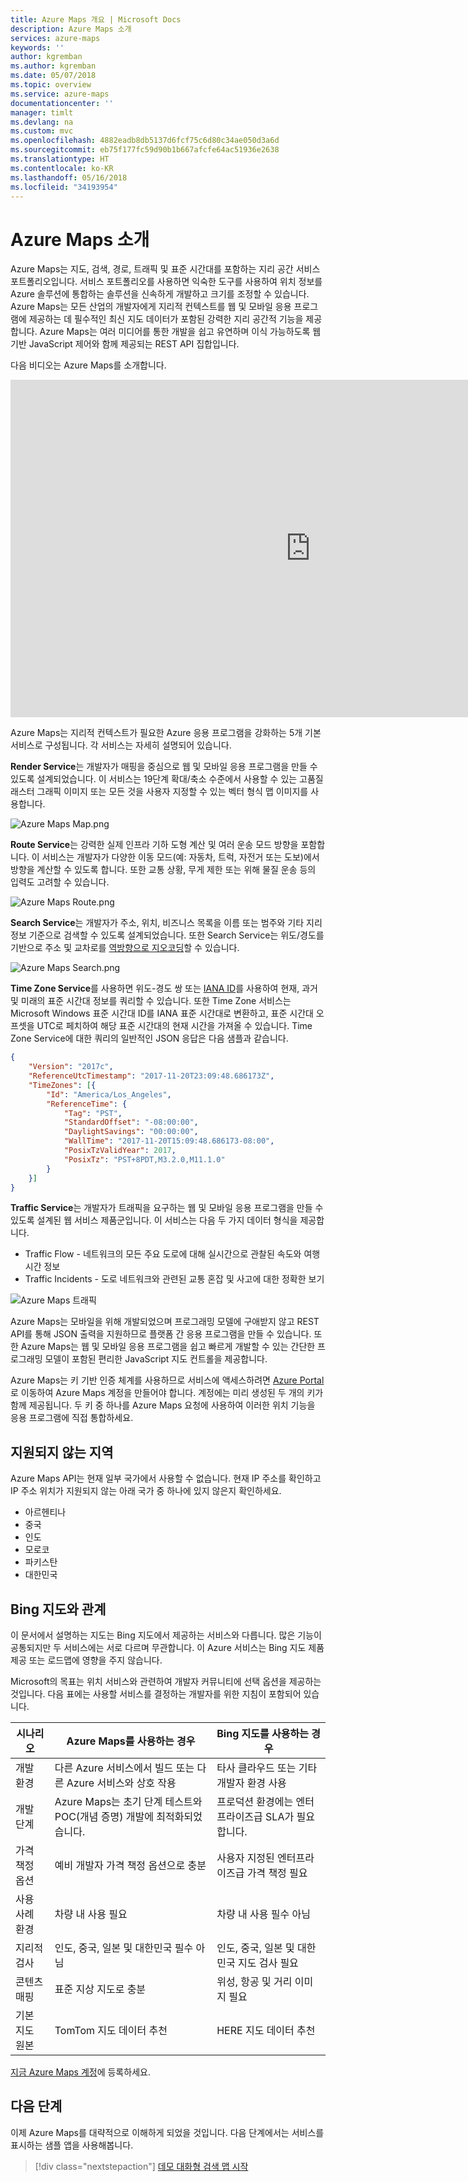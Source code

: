 ```yaml
---
title: Azure Maps 개요 | Microsoft Docs
description: Azure Maps 소개
services: azure-maps
keywords: ''
author: kgremban
ms.author: kgremban
ms.date: 05/07/2018
ms.topic: overview
ms.service: azure-maps
documentationcenter: ''
manager: timlt
ms.devlang: na
ms.custom: mvc
ms.openlocfilehash: 4882eadb8db5137d6fcf75c6d80c34ae050d3a6d
ms.sourcegitcommit: eb75f177fc59d90b1b667afcfe64ac51936e2638
ms.translationtype: HT
ms.contentlocale: ko-KR
ms.lasthandoff: 05/16/2018
ms.locfileid: "34193954"
---
```

# <a name="an-introduction-to-azure-maps"></a>Azure Maps 소개
Azure Maps는 지도, 검색, 경로, 트래픽 및 표준 시간대를 포함하는 지리 공간 서비스 포트폴리오입니다. 서비스 포트폴리오를 사용하면 익숙한 도구를 사용하여 위치 정보를 Azure 솔루션에 통합하는 솔루션을 신속하게 개발하고 크기를 조정할 수 있습니다. Azure Maps는 모든 산업의 개발자에게 지리적 컨텍스트를 웹 및 모바일 응용 프로그램에 제공하는 데 필수적인 최신 지도 데이터가 포함된 강력한 지리 공간적 기능을 제공합니다. Azure Maps는 여러 미디어를 통한 개발을 쉽고 유연하며 이식 가능하도록 웹 기반 JavaScript 제어와 함께 제공되는 REST API 집합입니다. 

다음 비디오는 Azure Maps를 소개합니다.

<iframe src="https://channel9.msdn.com/Shows/Azure-Friday/Azure-Location-Based-Services/player" width="960" height="540" allowFullScreen frameBorder="0"></iframe>

Azure Maps는 지리적 컨텍스트가 필요한 Azure 응용 프로그램을 강화하는 5개 기본 서비스로 구성됩니다. 각 서비스는 자세히 설명되어 있습니다.

**Render Service**는 개발자가 매핑을 중심으로 웹 및 모바일 응용 프로그램을 만들 수 있도록 설계되었습니다. 이 서비스는 19단계 확대/축소 수준에서 사용할 수 있는 고품질 래스터 그래픽 이미지 또는 모든 것을 사용자 지정할 수 있는 벡터 형식 맵 이미지를 사용합니다.

![Azure Maps Map.png](media/about-azure-maps/Introduction_Map.png)

**Route Service**는 강력한 실제 인프라 기하 도형 계산 및 여러 운송 모드 방향을 포함합니다. 이 서비스는 개발자가 다양한 이동 모드(예: 자동차, 트럭, 자전거 또는 도보)에서 방향을 계산할 수 있도록 합니다. 또한 교통 상황, 무게 제한 또는 위해 물질 운송 등의 입력도 고려할 수 있습니다.

![Azure Maps Route.png](media/about-azure-maps/Introduction_Route.png)

**Search Service**는 개발자가 주소, 위치, 비즈니스 목록을 이름 또는 범주와 기타 지리 정보 기준으로 검색할 수 있도록 설계되었습니다. 또한 Search Service는 위도/경도를 기반으로 주소 및 교차로를 [역방향으로 지오코딩](https://en.wikipedia.org/wiki/Reverse_geocoding)할 수 있습니다. 

![Azure Maps Search.png](media/about-azure-maps/Introduction_Search.png)

**Time Zone Service**를 사용하면 위도-경도 쌍 또는 [IANA ID](http://www.iana.org/)를 사용하여 현재, 과거 및 미래의 표준 시간대 정보를 쿼리할 수 있습니다. 또한 Time Zone 서비스는 Microsoft Windows 표준 시간대 ID를 IANA 표준 시간대로 변환하고, 표준 시간대 오프셋을 UTC로 페치하여 해당 표준 시간대의 현재 시간을 가져올 수 있습니다. Time Zone Service에 대한 쿼리의 일반적인 JSON 응답은 다음 샘플과 같습니다.

```JSON
{
    "Version": "2017c",
    "ReferenceUtcTimestamp": "2017-11-20T23:09:48.686173Z",
    "TimeZones": [{
        "Id": "America/Los_Angeles",
        "ReferenceTime": {
            "Tag": "PST",
            "StandardOffset": "-08:00:00",
            "DaylightSavings": "00:00:00",
            "WallTime": "2017-11-20T15:09:48.686173-08:00",
            "PosixTzValidYear": 2017,
            "PosixTz": "PST+8PDT,M3.2.0,M11.1.0"
        }
    }]
}
```

**Traffic Service**는 개발자가 트래픽을 요구하는 웹 및 모바일 응용 프로그램을 만들 수 있도록 설계된 웹 서비스 제품군입니다. 이 서비스는 다음 두 가지 데이터 형식을 제공합니다.
* Traffic Flow - 네트워크의 모든 주요 도로에 대해 실시간으로 관찰된 속도와 여행 시간 정보 
* Traffic Incidents - 도로 네트워크와 관련된 교통 혼잡 및 사고에 대한 정확한 보기

![Azure Maps 트래픽](media/about-azure-maps/Introduction_Traffic.png)

Azure Maps는 모바일을 위해 개발되었으며 프로그래밍 모델에 구애받지 않고 REST API를 통해 JSON 출력을 지원하므로 플랫폼 간 응용 프로그램을 만들 수 있습니다. 또한 Azure Maps는 웹 및 모바일 응용 프로그램을 쉽고 빠르게 개발할 수 있는 간단한 프로그래밍 모델이 포함된 편리한 JavaScript 지도 컨트롤을 제공합니다. 

Azure Maps는 키 기반 인증 체계를 사용하므로 서비스에 액세스하려면 [Azure Portal](http://portal.azure.com)로 이동하여 Azure Maps 계정을 만들어야 합니다. 계정에는 미리 생성된 두 개의 키가 함께 제공됩니다. 두 키 중 하나를 Azure Maps 요청에 사용하여 이러한 위치 기능을 응용 프로그램에 직접 통합하세요.

## <a name="unsupported-regions"></a>지원되지 않는 지역
Azure Maps API는 현재 일부 국가에서 사용할 수 없습니다. 현재 IP 주소를 확인하고 IP 주소 위치가 지원되지 않는 아래 국가 중 하나에 있지 않은지 확인하세요.

* 아르헨티나
* 중국
* 인도
* 모로코
* 파키스탄
* 대한민국

## <a name="relationship-with-bing-maps"></a>Bing 지도와 관계
이 문서에서 설명하는 지도는 Bing 지도에서 제공하는 서비스와 다릅니다. 많은 기능이 공통되지만 두 서비스에는 서로 다르며 무관합니다. 이 Azure 서비스는 Bing 지도 제품 제공 또는 로드맵에 영향을 주지 않습니다.

Microsoft의 목표는 위치 서비스와 관련하여 개발자 커뮤니티에 선택 옵션을 제공하는 것입니다. 다음 표에는 사용할 서비스를 결정하는 개발자를 위한 지침이 포함되어 있습니다. 

| 시나리오 | Azure Maps를 사용하는 경우 | Bing 지도를 사용하는 경우 |
| ------------- | ------------- | ------------- |
| 개발 환경 | 다른 Azure 서비스에서 빌드 또는 다른 Azure 서비스와 상호 작용 | 타사 클라우드 또는 기타 개발자 환경 사용 |
| 개발 단계  | Azure Maps는 초기 단계 테스트와 POC(개념 증명) 개발에 최적화되었습니다. | 프로덕션 환경에는 엔터프라이즈급 SLA가 필요합니다. |
| 가격 책정 옵션 | 예비 개발자 가격 책정 옵션으로 충분 | 사용자 지정된 엔터프라이즈급 가격 책정 필요 |
| 사용 사례 환경 | 차량 내 사용 필요 | 차량 내 사용 필수 아님 |
| 지리적 검사 | 인도, 중국, 일본 및 대한민국 필수 아님 | 인도, 중국, 일본 및 대한민국 지도 검사 필요 |
| 콘텐츠 매핑 | 표준 지상 지도로 충분 | 위성, 항공 및 거리 이미지 필요 |
| 기본 지도 원본 | TomTom 지도 데이터 추천 | HERE 지도 데이터 추천 |

[지금 Azure Maps 계정](http://aka.ms/azurelbsportal)에 등록하세요.

## <a name="next-steps"></a>다음 단계

이제 Azure Maps를 대략적으로 이해하게 되었을 것입니다. 다음 단계에서는 서비스를 표시하는 샘플 앱을 사용해봅니다.

> [!div class="nextstepaction"]
> [데모 대화형 검색 맵 시작](quick-demo-map-app.md)

